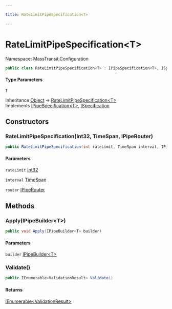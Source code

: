```yaml
---

title: RateLimitPipeSpecification<T>

---
```


# RateLimitPipeSpecification\<T\>

Namespace: MassTransit.Configuration

```csharp
public class RateLimitPipeSpecification<T> : IPipeSpecification<T>, ISpecification
```

#### Type Parameters

`T`<br/>

Inheritance [Object](https://learn.microsoft.com/en-us/dotnet/api/system.object) → [RateLimitPipeSpecification\<T\>](../masstransit-configuration/ratelimitpipespecification-1)<br/>
Implements [IPipeSpecification\<T\>](../../masstransit-abstractions/masstransit-configuration/ipipespecification-1), [ISpecification](../../masstransit-abstractions/masstransit/ispecification)

## Constructors

### **RateLimitPipeSpecification(Int32, TimeSpan, IPipeRouter)**

```csharp
public RateLimitPipeSpecification(int rateLimit, TimeSpan interval, IPipeRouter router)
```

#### Parameters

`rateLimit` [Int32](https://learn.microsoft.com/en-us/dotnet/api/system.int32)<br/>

`interval` [TimeSpan](https://learn.microsoft.com/en-us/dotnet/api/system.timespan)<br/>

`router` [IPipeRouter](../masstransit-middleware/ipiperouter)<br/>

## Methods

### **Apply(IPipeBuilder\<T\>)**

```csharp
public void Apply(IPipeBuilder<T> builder)
```

#### Parameters

`builder` [IPipeBuilder\<T\>](../../masstransit-abstractions/masstransit-configuration/ipipebuilder-1)<br/>

### **Validate()**

```csharp
public IEnumerable<ValidationResult> Validate()
```

#### Returns

[IEnumerable\<ValidationResult\>](https://learn.microsoft.com/en-us/dotnet/api/system.collections.generic.ienumerable-1)<br/>
